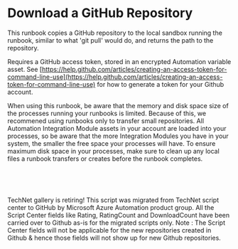 ﻿Download a GitHub Repository
============================

            

This runbook copies a GitHub repository to the local sandbox running the runbook, similar to what 'git pull' would do, and returns the path to the repository.



Requires a GitHub access token, stored in an encrypted Automation variable asset. See
[https://help.github.com/articles/creating-an-access-token-for-command-line-use](https://help.github.com/articles/creating-an-access-token-for-command-line-use) for how to generate a token for your Github account.


When using this runbook, be aware that the memory and disk space size of the processes running your runbooks is limited. Because of this, we recommened using runbooks only to transfer small repositories. All Automation Integration
 Module assets in your account are loaded into your processes, so be aware that the more Integration Modules you have in your system, the smaller the free space your processes will have. To ensure maximum disk space in your processes, make sure to clean up
 any local files a runbook transfers or creates before the runbook completes.


 

 
 

        
    
TechNet gallery is retiring! This script was migrated from TechNet script center to GitHub by Microsoft Azure Automation product group. All the Script Center fields like Rating, RatingCount and DownloadCount have been carried over to Github as-is for the migrated scripts only. Note : The Script Center fields will not be applicable for the new repositories created in Github & hence those fields will not show up for new Github repositories.
